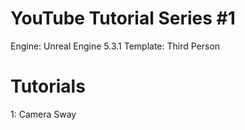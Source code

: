 #  YouTube Tutorial Series #1
Engine: Unreal Engine 5.3.1
Template: Third Person

# Tutorials
1: Camera Sway

